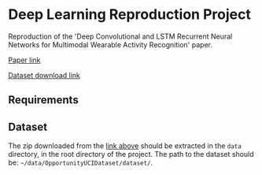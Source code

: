 # Deep Learning Reproduction Project
Reproduction of the 'Deep Convolutional and LSTM Recurrent Neural Networks for Multimodal Wearable Activity Recognition' paper.

[Paper link](https://www.mdpi.com/1424-8220/16/1/115/html)

[Dataset download link](https://archive.ics.uci.edu/ml/machine-learning-databases/00226/OpportunityUCIDataset.zip)

## Requirements

## Dataset
The zip downloaded from the [link above](https://archive.ics.uci.edu/ml/machine-learning-databases/00226/OpportunityUCIDataset.zip) should be extracted in the `data` directory,  in the root directory of the project. The path to the dataset should be: 
`~/data/OpportunityUCIDataset/dataset/`.
